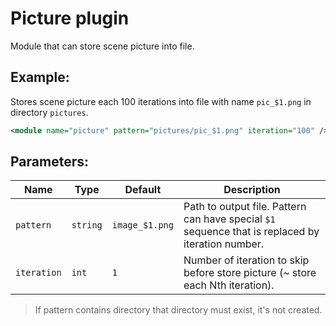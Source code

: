 
# Picture plugin

Module that can store scene picture into file.

## Example:

Stores scene picture each 100 iterations into file with name `pic_$1.png` in directory `pictures`.

```xml
<module name="picture" pattern="pictures/pic_$1.png" iteration="100" />
```

## Parameters:

| Name        | Type     | Default        | Description |
| ----------- | -------- | -------------- | ----------- |
| `pattern`   | `string` | `image_$1.png` | Path to output file. Pattern can have special `$1` sequence that is replaced by iteration number. |
| `iteration` | `int`    | `1`            | Number of iteration to skip before store picture (~ store each Nth iteration). |

> If pattern contains directory that directory must exist, it's not created.

